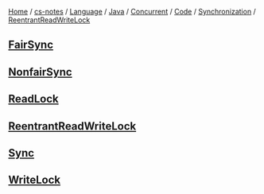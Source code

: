 [Home](https://mengxianbin.github.io) /
[cs-notes](https://mengxianbin.github.io/cs-notes/content) /
[Language](https://mengxianbin.github.io/cs-notes/content/Language) /
[Java](https://mengxianbin.github.io/cs-notes/content/Language/Java) /
[Concurrent](https://mengxianbin.github.io/cs-notes/content/Language/Java/Concurrent) /
[Code](https://mengxianbin.github.io/cs-notes/content/Language/Java/Concurrent/Code) /
[Synchronization](https://mengxianbin.github.io/cs-notes/content/Language/Java/Concurrent/Code/Synchronization) /
[ReentrantReadWriteLock](https://mengxianbin.github.io/cs-notes/content/Language/Java/Concurrent/Code/Synchronization/ReentrantReadWriteLock)

## [FairSync](https://mengxianbin.github.io/cs-notes/content/Language/Java/Concurrent/Code/Synchronization/ReentrantReadWriteLock/FairSync)

## [NonfairSync](https://mengxianbin.github.io/cs-notes/content/Language/Java/Concurrent/Code/Synchronization/ReentrantReadWriteLock/NonfairSync)

## [ReadLock](https://mengxianbin.github.io/cs-notes/content/Language/Java/Concurrent/Code/Synchronization/ReentrantReadWriteLock/ReadLock)

## [ReentrantReadWriteLock](https://mengxianbin.github.io/cs-notes/content/Language/Java/Concurrent/Code/Synchronization/ReentrantReadWriteLock/ReentrantReadWriteLock)

## [Sync](https://mengxianbin.github.io/cs-notes/content/Language/Java/Concurrent/Code/Synchronization/ReentrantReadWriteLock/Sync)

## [WriteLock](https://mengxianbin.github.io/cs-notes/content/Language/Java/Concurrent/Code/Synchronization/ReentrantReadWriteLock/WriteLock)
